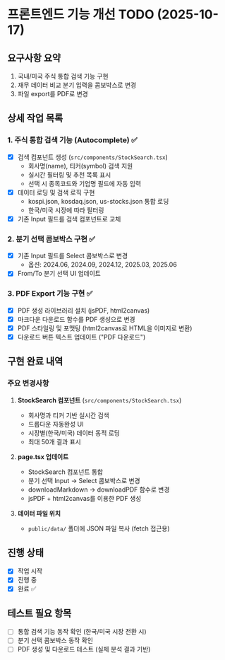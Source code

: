 # 프론트엔드 기능 개선 TODO (2025-10-17)

## 요구사항 요약
1. 국내/미국 주식 통합 검색 기능 구현
2. 재무 데이터 비교 분기 입력을 콤보박스로 변경
3. 파일 export를 PDF로 변경

## 상세 작업 목록

### 1. 주식 통합 검색 기능 (Autocomplete) ✅
- [x] 검색 컴포넌트 생성 (`src/components/StockSearch.tsx`)
  - 회사명(name), 티커(symbol) 검색 지원
  - 실시간 필터링 및 추천 목록 표시
  - 선택 시 종목코드와 기업명 필드에 자동 입력
- [x] 데이터 로딩 및 검색 로직 구현
  - kospi.json, kosdaq.json, us-stocks.json 통합 로딩
  - 한국/미국 시장에 따라 필터링
- [x] 기존 Input 필드를 검색 컴포넌트로 교체

### 2. 분기 선택 콤보박스 구현 ✅
- [x] 기존 Input 필드를 Select 콤보박스로 변경
  - 옵션: 2024.06, 2024.09, 2024.12, 2025.03, 2025.06
- [x] From/To 분기 선택 UI 업데이트

### 3. PDF Export 기능 구현 ✅
- [x] PDF 생성 라이브러리 설치 (jsPDF, html2canvas)
- [x] 마크다운 다운로드 함수를 PDF 생성으로 변경
- [x] PDF 스타일링 및 포맷팅 (html2canvas로 HTML을 이미지로 변환)
- [x] 다운로드 버튼 텍스트 업데이트 ("PDF 다운로드")

## 구현 완료 내역

### 주요 변경사항
1. **StockSearch 컴포넌트** (`src/components/StockSearch.tsx`)
   - 회사명과 티커 기반 실시간 검색
   - 드롭다운 자동완성 UI
   - 시장별(한국/미국) 데이터 동적 로딩
   - 최대 50개 결과 표시

2. **page.tsx 업데이트**
   - StockSearch 컴포넌트 통합
   - 분기 선택 Input → Select 콤보박스로 변경
   - downloadMarkdown → downloadPDF 함수로 변경
   - jsPDF + html2canvas를 이용한 PDF 생성

3. **데이터 파일 위치**
   - `public/data/` 폴더에 JSON 파일 복사 (fetch 접근용)

## 진행 상태
- [x] 작업 시작
- [x] 진행 중
- [x] 완료 ✅

## 테스트 필요 항목
- [ ] 통합 검색 기능 동작 확인 (한국/미국 시장 전환 시)
- [ ] 분기 선택 콤보박스 동작 확인
- [ ] PDF 생성 및 다운로드 테스트 (실제 분석 결과 기반)
